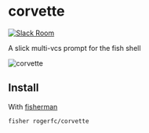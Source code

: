 # corvette

[![Slack Room][slack-badge]][slack-link]

A slick multi-vcs prompt for the fish shell

![corvette]

## Install

With [fisherman]

```
fisher rogerfc/corvette
```

[slack-link]: https://fisherman-wharf.herokuapp.com
[slack-badge]: https://fisherman-wharf.herokuapp.com/badge.svg
[fisherman]: https://github.com/fisherman/fisherman
[corvette]: https://user-images.githubusercontent.com/1453692/37968566-d4d1f088-31ce-11e8-9899-f6bb46846e7a.png
